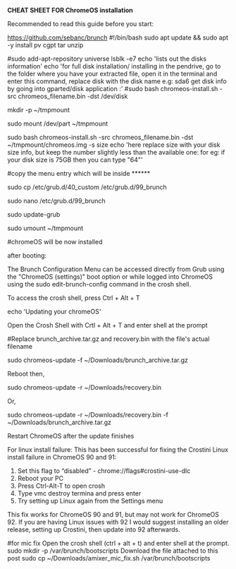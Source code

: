 **CHEAT SHEET FOR ChromeOS installation**

Recommended to read this guide before you start:

https://github.com/sebanc/brunch
#!/bin/bash
sudo apt update && sudo apt -y install pv cgpt tar unzip

#sudo add-apt-repository universe
lsblk -e7
  echo 'lists out the disks information'
echo 'for full disk installation/ installing in the pendrive, go to the folder where you have your extracted file, open it in the terminal and enter this command, replace disk with the disk name e.g: sda6 get disk info by going into gparted/disk application :' 
#sudo bash chromeos-install.sh -src chromeos_filename.bin -dst /dev/disk


mkdir -p ~/tmpmount

sudo mount /dev/part ~/tmpmount

sudo bash chromeos-install.sh -src chromeos_filename.bin -dst ~/tmpmount/chromeos.img -s size
 echo 'here replace size with your disk size info, but keep the number slightly less than the available one: for eg: if your disk size is 75GB then you can type "64"'

#copy the menu entry which will be inside ******

sudo cp /etc/grub.d/40_custom /etc/grub.d/99_brunch

sudo nano /etc/grub.d/99_brunch

sudo update-grub

sudo umount ~/tmpmount

#chromeOS will be now installed

after booting:

The Brunch Configuration Menu can be accessed directly from Grub using the "ChromeOS (settings)" boot option or while logged into ChromeOS using the sudo edit-brunch-config command in the crosh shell.

To access the crosh shell, press Ctrl + Alt + T

echo 'Updating your chromeOS'

Open the Crosh Shell with Crtl + Alt + T and enter shell at the prompt

#Replace brunch_archive.tar.gz and recovery.bin with the file's actual filename

sudo chromeos-update -f ~/Downloads/brunch_archive.tar.gz

Reboot then,

sudo chromeos-update -r ~/Downloads/recovery.bin
 
Or,

sudo chromeos-update -r ~/Downloads/recovery.bin -f ~/Downloads/brunch_archive.tar.gz


Restart ChromeOS after the update finishes

For linux install failure:
This has been successful for fixing the Crostini Linux install failure in ChromeOS 90 and 91:

1. Set this flag to “disabled” - chrome://flags#crostini-use-dlc
2. Reboot your PC
3. Press Ctrl-Alt-T to open crosh
4. Type vmc destroy termina and press enter
5. Try setting up Linux again from the Settings menu

This fix works for ChromeOS 90 and 91, but may not work for ChromeOS 92. If you are having Linux issues with 92 I would suggest installing an older release, setting up Crostini, then update into 92 afterwards.

#for mic fix
Open the crosh shell (ctrl + alt + t) and enter shell at the prompt. 
sudo mkdir -p /var/brunch/bootscripts
Download the file attached to this post
sudo cp ~/Downloads/amixer_mic_fix.sh /var/brunch/bootscripts
